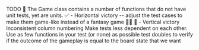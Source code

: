 TODO 
🙌 The Game class contains a number of functions that do not have unit tests, yet are units.
✅ - Horizontal victory
-- adjust the test cases to make them game-like instead of a fantasy game 🧙‍♂️
🙌 - Vertical victory 
Inconsistent column numbering
Make tests less dependent on each other. Use as few functions in your test (or none) as possible
test doubles to verify if the outcome of the gameplay is equal to the board state that we want